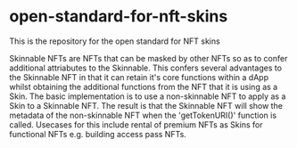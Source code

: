 # open-standard-for-nft-skins
This is the repository for the open standard for NFT skins 

Skinnable NFTs are NFTs that can be masked by other NFTs so as to confer additional attriabutes to the Skinnable. This confers several advantages to the Skinnable NFT in
that it can retain it's core functions within a dApp whilst obtaining the additional functions from the NFT that it is using as a Skin. 
The basic implementation is to use a non-skinnable NFT to apply as a Skin to a Skinnable NFT. The result is that the Skinnable NFT will show the metadata of the non-skinnable NFT when the 'getTokenURI()' function is called. 
Usecases for this include rental of premium NFTs as Skins for functional NFTs e.g. building access pass NFTs. 
